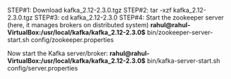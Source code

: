 STEP#1: Download kafka_2.12-2.3.0.tgz
STEP#2: tar -xzf kafka_2.12-2.3.0.tgz
STEP#3: cd kafka_2.12-2.3.0
STEP#4: Start the zookeeper server (here, it manages brokers on distributed system)
**rahul@rahul-VirtualBox:/usr/local/kafka/kafka_2.12-2.3.0$** bin/zookeeper-server-start.sh config/zookeeper.properties

Now start the Kafka server/broker:
**rahul@rahul-VirtualBox:/usr/local/kafka/kafka_2.12-2.3.0$** bin/kafka-server-start.sh config/server.properties
